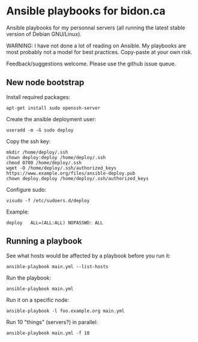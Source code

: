 Ansible playbooks for bidon.ca
==============================

Ansible playbooks for my personnal servers (all running the latest stable version of Debian GNU/Linux).

WARNING: I have not done a lot of reading on Ansible. My playbooks are most
probably not a model for best practices. Copy-paste at your own risk.

Feedback/suggestions welcome. Please use the github issue queue.

New node bootstrap
------------------

Install required packages:

    apt-get install sudo openssh-server

Create the ansible deployment user:

    useradd -m -G sudo deploy

Copy the ssh key:

    mkdir /home/deploy/.ssh
    chown deploy:deploy /home/deploy/.ssh
    chmod 0700 /home/deploy/.ssh
    wget -O /home/deploy/.ssh/authorized_keys https://www.example.org/files/ansible-deploy.pub
    chown deploy.deploy /home/deploy/.ssh/authorized_keys

Configure sudo:

    visudo -f /etc/sudoers.d/deploy

Example:

    deploy   ALL=(ALL:ALL) NOPASSWD: ALL

Running a playbook
------------------

See what hosts would be affected by a playbook before you run it:

    ansible-playbook main.yml --list-hosts

Run the playbook:

    ansible-playbook main.yml

Run it on a specific node:

    ansible-playbook -l foo.example.org main.yml

Run 10 "things" (servers?) in parallel:

    ansible-playbook main.yml -f 10
